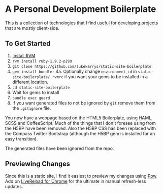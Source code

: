 # A Personal Development Boilerplate

This is a collection of technologies that I find useful for developing projects that are mostly client-side.

## To Get Started

1. [Install RVM](http://beginrescueend.com/rvm/install/)
2. `rvm install ruby-1.9.2-p290`
3. `git clone https://github.com/lukekarrys/static-site-boilerplate`
4. `gem install bundler`
4a. Optionally change `environment_id` in `static-site-boilerplate/.rvmrc` if you want your gems to be installed in a different location.
5. `cd static-site-boilerplate`
6. Wait for gems to install
7. `bundle exec guard`
8. If you want generated files to not be ignored by `git` remove them from the `.gitignore` file.

You now have a webpage based on the HTML5 Boilerplate, using HAML, SCSS and CoffeeScript. Much of the things that I don't foresee using from the H5BP have been removed. Also the H5BP CSS has been replaced with the Compass Twitter Bootstrap (although the H5BP gem is installed for an easy transition).

The generated files have been ignored from the repo.

## Previewing Changes

Since this is a static site, I find it easiest to preview my changes using [Pow](http://pow.cx/). Add on [LiveReload for Chrome](https://chrome.google.com/webstore/detail/jnihajbhpnppcggbcgedagnkighmdlei) for the ultimate in manual refresh-less updates.
